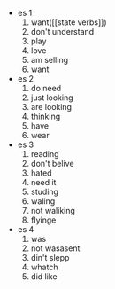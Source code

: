 
 - es 1
	 1. want([[state verbs]])
	 2. don't understand
	 3. play
	 4. love
	 5. am selling
	 6. want
- es 2
	1. do need 
	2. just looking
	3. are looking
	4. thinking
	5. have
	6. wear
- es 3
	1. reading
	2. don't belive
	3. hated
	4. need it
	5. studing
	6. waling
	7. not waliking
	8. flyinge
- es 4
	 1. was 
	 2. not wasasent
	 3. din't slepp
	 4. whatch
	 5. did like